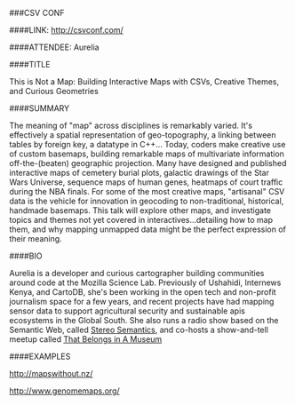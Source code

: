 ###CSV CONF

####LINK:
<http://csvconf.com/>

####ATTENDEE:
Aurelia

####TITLE

This is Not a Map: Building Interactive Maps with CSVs, Creative Themes, and Curious Geometries

####SUMMARY

The meaning of "map" across disciplines is remarkably varied. It's effectively a spatial representation of geo-topography, a linking between tables by foreign key, a datatype in C++... Today, coders make creative use of custom basemaps, building remarkable maps of multivariate information off-the-(beaten) geographic projection. Many have designed and published interactive maps of cemetery burial plots, galactic drawings of the Star Wars Universe, sequence maps of human genes, heatmaps of court traffic during the NBA finals. For some of the most creative maps, "artisanal" CSV data is the vehicle for innovation in geocoding to non-traditional, historical, handmade basemaps. This talk will explore other maps, and investigate topics and themes not yet covered in interactives...detailing how to map them, and why mapping unmapped data might be the perfect expression of their meaning.

####BIO

Aurelia is a developer and curious cartographer building communities around code at the Mozilla Science Lab. Previously of Ushahidi, Internews Kenya, and CartoDB, she's been working in the open tech and non-profit journalism space for a few years, and recent projects have had mapping sensor data to support agricultural security and sustainable apis ecosystems in the Global South. She also runs a radio show based on the Semantic Web, called [Stereo Semantics](http://www.stereosemantics.com/), and co-hosts a show-and-tell meetup called [That Belongs in A Museum](http://thatbelongsinamuseum.nyc/)

####EXAMPLES

<http://mapswithout.nz/>

<http://www.genomemaps.org/>